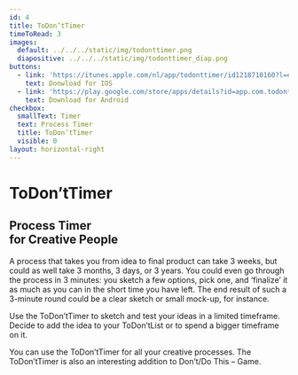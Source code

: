 ```yaml
---
id: 4
title: ToDon’tTimer
timeToRead: 3
images:
  default: ../../../static/img/todonttimer.png
  diapositive: ../../../static/img/todonttimer_diap.png
buttons:
  - link: 'https://itunes.apple.com/nl/app/todonttimer/id1218710160?l=en&mt=8'
    text: Donwload for IOS
  - link: 'https://play.google.com/store/apps/details?id=app.com.todonttimer'
    text: Download for Android
checkbox:
  smallText: Timer
  text: Process Timer
  title: ToDon’tTimer
  visible: 0
layout: horizontal-right
---
```

# To&#8203;Don’t&#8203;Timer

## Process Timer<br/>for Creative People

A process that takes you from idea to final product can take 3 weeks, but could as well take 3 months, 3 days, or 3 years. You could even go through the process in 3 minutes: you sketch a few options, pick one, and ‘finalize’ it as much as you can in the short time you have left. The end result of such a 3-minute round could be a clear sketch or small mock-up, for instance.

Use the ToDon’tTimer to sketch and test your ideas in a limited timeframe. Decide to add the idea to your ToDon’tList or to spend a bigger timeframe on it.

You can use the ToDon’tTimer for all your creative processes. The ToDon’tTimer is also an interesting addition to Don’t/Do This – Game.
